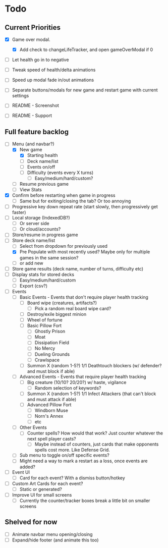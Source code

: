 # Todo

## Current Priorities

- [x] Game over modal.
    - [x] Add check to changeLifeTracker, and open gameOverModal if 0 
- [ ] Let health go in to negative
- [ ] Tweak speed of health/delta animations
- [ ] Speed up modal fade in/out animations
- [ ] Separate buttons/modals for new game and restart game with current settings
- [ ] README - Screenshot
- [ ] README - Support


## Full feature backlog

- [ ] Menu (and navbar?)
    - [x] New game
        - [x] Starting health
        - [ ] Deck name/list
        - [ ] Events on/off
        - [ ] Difficulty (events every X turns)
            - [ ] Easy/medium/hard/custom?
    - [ ] Resume previous game
    - [ ] View Stats
- [x] Confirm before restarting when game in progress
    - [ ] Same but for exiting/closing the tab? Or too annoying
- [ ] Progressive key down repeat rate (start slowly, then progressively get faster)
- [ ] Local storage (IndexedDB?)
    - [ ] Or server side
    - [ ] Or cloud/accounts?
- [ ] Store/resume in progress game
- [ ] Store deck name/list
    - [ ] Select from dropdown for previously used
    - [x] Pre Populate with most recently used? Maybe only for multiple games in the same session?
    - [ ] or add new
- [ ] Store game results (deck name, number of turns, difficulty etc)
- [ ] Display stats for stored decks
    - [ ] Easy/medium/hard/custom
    - [ ] Export (csv?)
- [ ] Events
    - [ ] Basic Events - Events that don't require player health tracking
        - [ ] Board wipe (creatures, artifacts?)
            - [ ] Pick a random real board wipe card?
        - [ ] Destroy/exile biggest minion
        - [ ] Wheel of fortune
        - [ ] Basic Pillow Fort 
            - [ ] Ghostly Prison
            - [ ] Moat
            - [ ] Dissipation Field
            - [ ] No Mercy
            - [ ] Dueling Grounds
            - [ ] Crawlspace
        - [ ] Summon X (random 1-5?) 1/1 Deathtouch blockers (w/ defender? and must block if able)
    - [ ] Advanced Events - Events that require player health tracking
        - [ ] Big creature (10/10? 20/20?) w/ haste, vigilance
            - [ ] Random selection of keywords?
        - [ ] Summon X (random 1-5?) 1/1 Infect Attackers (that can't block and must attack if able)
        - [ ] Advanced Pillow Fort
            - [ ] Windborn Muse
            - [ ] Norn's Annex
            - [ ] etc
    - [ ] Other Events
        - [ ] Counter spells? How would that work? Just counter whatever the next spell player casts?
            - [ ] Maybe instead of counters, just cards that make opponents spells cost more. Like Defense Grid.
    - [ ] Sub menu to toggle on/off specific events?
    - [ ] Might need a way to mark a restart as a loss, once events are added?
- [ ] Event UI
    - [ ] Card for each event? With a dismiss button/hotkey
- [ ] Custom Art Cards for each event?
    - [ ] Static or generated?
- [ ] Improve UI for small screens
	- [ ] Currently the counter/tracker boxes break a little bit on smaller screens	

## Shelved for now

- [ ] Animate navbar menu opening/closing
- [ ] Expand/hide footer (and animate this too)
